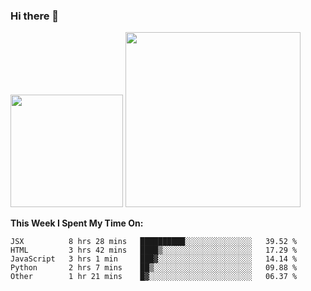 ### Hi there 👋

<!--
**nestor22/nestor22** is a ✨ _special_ ✨ repository because its `README.md` (this file) appears on your GitHub profile.

Here are some ideas to get you started:

- 🔭 I’m currently working on ...
- 🌱 I’m currently learning ...
- 👯 I’m looking to collaborate on ...
- 🤔 I’m looking for help with ...
- 💬 Ask me about ...
- 📫 How to reach me: ...
- 😄 Pronouns: ...
- ⚡ Fun fact: ...
-->


<img height="180em" src="https://github-readme-stats.vercel.app/api?username=nestor22&show_icons=true&hide_border=true&&count_private=true&include_all_commits=true&theme=radical" />
<img height="280em" src="https://github-readme-stats.vercel.app/api/top-langs/?username=nestor22&layout=compact)](https://github.com/nestor22/github-readme-stats&theme=radical"  />



**This Week I Spent My Time On:**
<!--START_SECTION:waka-->
```text
JSX          8 hrs 28 mins   ██████████░░░░░░░░░░░░░░░   39.52 % 
HTML         3 hrs 42 mins   ████▒░░░░░░░░░░░░░░░░░░░░   17.29 % 
JavaScript   3 hrs 1 min     ███▓░░░░░░░░░░░░░░░░░░░░░   14.14 % 
Python       2 hrs 7 mins    ██▒░░░░░░░░░░░░░░░░░░░░░░   09.88 % 
Other        1 hr 21 mins    █▓░░░░░░░░░░░░░░░░░░░░░░░   06.37 % 
```
<!--END_SECTION:waka-->


